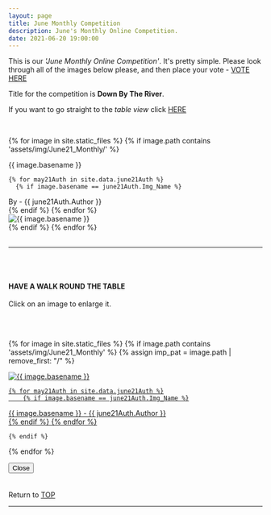 ```yaml
---
layout: page
title: June Monthly Competition
description: June's Monthly Online Competition.
date: 2021-06-20 19:00:00
---
```



This is our _'June Monthly Online Competition'_. It's pretty simple. Please look through all of the images below please, and then place your vote - <a target="_blank" href="https://surveyhero.com/c/388cb8d8">VOTE HERE</a> 


<p>Title for the competition is <strong>Down By The River</strong>. </p> 

If you want to go straight to the *table view* click <a href="#tableView">HERE</a>

<!-- <br>
## !! VOTING IS NOW CLOSED !!
<br> -->

<br>

<!-- This loops through all the images in specified folder -->
{% for image in site.static_files %}
    {% if image.path contains 'assets/img/June21_Monthly/' %}
<div class="Number">{{ image.basename }}</div>

<!-- This runs and checks if there is a matching author in the file -->
    {% for may21Auth in site.data.june21Auth %}
      {% if image.basename == june21Auth.Img_Name %}
<div class="subName">By - {{ june21Auth.Author }}</div>
      {% endif %}
    {% endfor %}


<div>
    <img class="col three Comp_Img" src="{{ site.baseurl }}{{ image.path }}" alt="{{ image.basename }}">
</div>
    {% endif %}
{% endfor %}



<br>
<br>

<hr id="tableView">

<br>
<br>

<div class="col three caption">
    <h4>HAVE A WALK ROUND THE TABLE </h4>
    <p>Click on an image to enlarge it.</p>    
</div>

<br>
<br>


<!-- MASONARY GRID -->
<div class="full-width">
	<div class="grid">

{% for image in site.static_files %}
    {% if image.path contains 'assets/img/June21_Monthly' %}
        {% assign imp_pat = image.path | remove_first: "/" %}
<div class="grid__item" data-size="1280x1280">  
    <a href="{{ site.baseurl }}{{ image.path }}" class="img-wrap" alt="{{ image.basename }}">
        <img src="{{ site.baseurl }}{{ image.path }}" alt="{{ image.basename }}" />

    {% for may21Auth in site.data.june21Auth %}
        {% if image.basename == june21Auth.Img_Name %}
<div class="description description--grid">{{ image.basename }} - {{ june21Auth.Author }}</div>
        {% endif %}
    {% endfor %}

</a>
</div>

    {% endif %}
{% endfor %}
	</div>

<!-- /grid -->
<div class="preview">
	<button class="action action--close"><i class="fa fa-times"></i><span class="text-hidden">Close</span></button>
	<div class="description description--preview"></div>
</div>
</div>
<!-- MASONARY GRID END -->

<br>
<br>

<div class="col three caption">
    Return to <a href="#top">TOP</a>
</div>

<hr>





